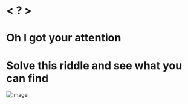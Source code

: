 # < ? >
# Oh I got your attention
# Solve this riddle and see what you can find
![image](https://user-images.githubusercontent.com/94203956/164954457-ce5e6bd4-2a6a-449e-8d75-21e63e81d374.png)
